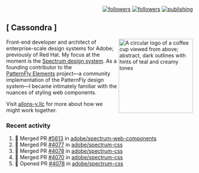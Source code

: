 <p align="right"><a rel="me" href="https://front-end.social/@castastrophe">
    <img alt="followers" title="Follow me on Mastodon" src="https://img.shields.io/mastodon/follow/109297102751309835?domain=https%3A%2F%2Ffront-end.social&label=Follow&logo=mastodon&logoColor=white&style=for-the-badge&labelColor=008080&color=006969"/></a>
  <a href="https://codepen.io/castastrophe/">
    <img alt="followers" title="Follow me on CodePen" src="https://img.shields.io/badge/23-1?color=640464&labelColor=7c007c&style=for-the-badge&logo=codepen&label=Follow"/></a>
<a href="https://castastrophe.medium.com/">
    <img alt="publishing" title="View articles on Medium" src="https://img.shields.io/badge/107-1?color=666&labelColor=444&label=subscribe&logo=medium&logoColor=white&style=for-the-badge"/></a>
</p>

## [&nbsp;Cassondra&nbsp;]

<img align="right" src="https://github-production-user-asset-6210df.s3.amazonaws.com/1840295/253016758-ba468774-1cd3-42c2-8f43-947b5eeb5edf.png" height="200" alt="A circular logo of a coffee cup viewed from above; abstract, dark outlines with hints of teal and creamy tones">

Front-end developer and architect of enterprise-scale design systems for Adobe; previously of Red Hat. My focus at the moment is the [Spectrum design system](https://github.com/adobe/spectrum-css). As a founding contributor to the [PatternFly&nbsp;Elements](https://github.com/patternfly/patternfly-elements) project&mdash;a community implementation of the PatternFly design system&mdash;I became intimately familiar with the nuances of styling web components.

Visit [allons-y.llc](http://allons-y.llc/) for more about how we might work together.

### Recent activity

<!--START_SECTION:activity-->
1. 🎉 Merged PR [#5613](https://github.com/adobe/spectrum-web-components/pull/5613) in [adobe/spectrum-web-components](https://github.com/adobe/spectrum-web-components)
2. 🎉 Merged PR [#4077](https://github.com/adobe/spectrum-css/pull/4077) in [adobe/spectrum-css](https://github.com/adobe/spectrum-css)
3. 🎉 Merged PR [#4078](https://github.com/adobe/spectrum-css/pull/4078) in [adobe/spectrum-css](https://github.com/adobe/spectrum-css)
4. 🎉 Merged PR [#4070](https://github.com/adobe/spectrum-css/pull/4070) in [adobe/spectrum-css](https://github.com/adobe/spectrum-css)
5. 💪 Opened PR [#4078](https://github.com/adobe/spectrum-css/pull/4078) in [adobe/spectrum-css](https://github.com/adobe/spectrum-css)
<!--END_SECTION:activity-->
